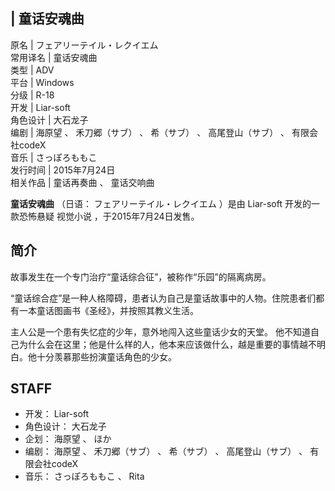 |  童话安魂曲  
---  
原名  |  フェアリーテイル・レクイエム   
常用译名  |  童话安魂曲   
类型  |  ADV   
平台  |  Windows   
分级  |  R-18   
开发  |  Liar-soft   
角色设计  |  大石龙子   
编剧  |  海原望  、  禾刀郷（サブ）  、  希（サブ）  、  高尾登山（サブ）  、  有限会社codeX   
音乐  |  さっぽろももこ   
发行时间  |  2015年7月24日   
相关作品  |  童话再奏曲  、  童话交响曲   
  
**童话安魂曲** （日语：  フェアリーテイル・レクイエム  ）是由  Liar-soft  开发的一款恐怖悬疑  视觉小说
，于2015年7月24日发售。

##  简介

故事发生在一个专门治疗“童话综合征”，被称作“乐园”的隔离病房。

“童话综合症”是一种人格障碍，患者认为自己是童话故事中的人物。住院患者们都有一本童话图画书《圣经》，并按照其教义生活。

主人公是一个患有失忆症的少年，意外地闯入这些童话少女的天堂。
他不知道自己为什么会在这里；他是什么样的人，他本来应该做什么，越是重要的事情越不明白。他十分羡慕那些扮演童话角色的少女。

##  STAFF

  * 开发：  Liar-soft 
  * 角色设计：  大石龙子 
  * 企划：  海原望  、  ほか 
  * 编剧：  海原望  、  禾刀郷（サブ）  、  希（サブ）  、  高尾登山（サブ）  、  有限会社codeX 
  * 音乐：  さっぽろももこ  、  Rita 
